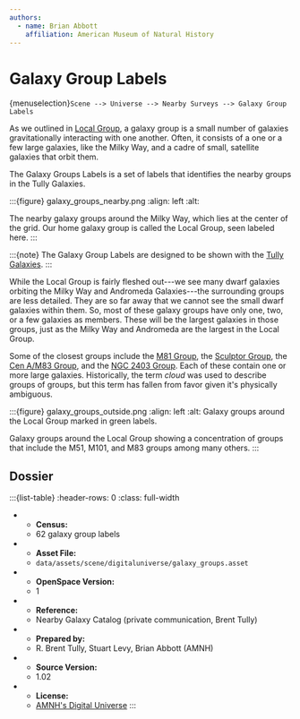 ```yaml
---
authors:
  - name: Brian Abbott
    affiliation: American Museum of Natural History
---
```



# Galaxy Group Labels

{menuselection}`Scene --> Universe --> Nearby Surveys --> Galaxy Group Labels`


As we outlined in [Local Group](../local-group/index), a galaxy group is a small number of galaxies gravitationally interacting with one another. Often, it consists of a one or a few large galaxies, like the Milky Way, and a cadre of small, satellite galaxies that orbit them.

The Galaxy Groups Labels is a set of labels that identifies the nearby groups in the Tully Galaxies. 

:::{figure} galaxy_groups_nearby.png
:align: left
:alt: 

The nearby galaxy groups around the Milky Way, which lies at the center of the grid. Our home galaxy group is called the Local Group, seen labeled here. 
:::



:::{note}
The Galaxy Group Labels are designed to be shown with the [Tully Galaxies](../tully-galaxies/index).
:::



While the Local Group is fairly fleshed out---we see many dwarf galaxies orbiting the Milky Way and Andromeda Galaxies---the surrounding groups are less detailed. They are so far away that we cannot see the small dwarf galaxies within them. So, most of these galaxy groups have only one, two, or a few galaxies as members. These will be the largest galaxies in those groups, just as the Milky Way and Andromeda are the largest in the Local Group.

Some of the closest groups include the [M81 Group](https://en.wikipedia.org/wiki/M81_Group), the [Sculptor Group](https://en.wikipedia.org/wiki/Sculptor_Group), the [Cen A/M83 Group](https://en.wikipedia.org/wiki/Centaurus_A/M83_Group), and the [NGC 2403 Group](https://en.wikipedia.org/wiki/NGC_2403). Each of these contain one or more large galaxies. Historically, the term *cloud* was used to describe groups of groups, but this term has fallen from favor given it's physically ambiguous.


:::{figure} galaxy_groups_outside.png
:align: left
:alt: Galaxy groups around the Local Group marked in green labels.

Galaxy groups around the Local Group showing a concentration of groups that include the M51, M101, and M83 groups among many others.
:::




## Dossier
:::{list-table}
:header-rows: 0
:class: full-width

* - **Census:**
  - 62 galaxy group labels
* - **Asset File:**
  - `data/assets/scene/digitaluniverse/galaxy_groups.asset`
* - **OpenSpace Version:**
  - 1
* - **Reference:**
  - Nearby Galaxy Catalog (private communication, Brent Tully)
* - **Prepared by:**
  - R. Brent Tully, Stuart Levy, Brian Abbott (AMNH)
* - **Source Version:**
  - 1.02
* - **License:**
  - [AMNH's Digital Universe](https://www.amnh.org/research/hayden-planetarium/digital-universe/download/digital-universe-license)
:::